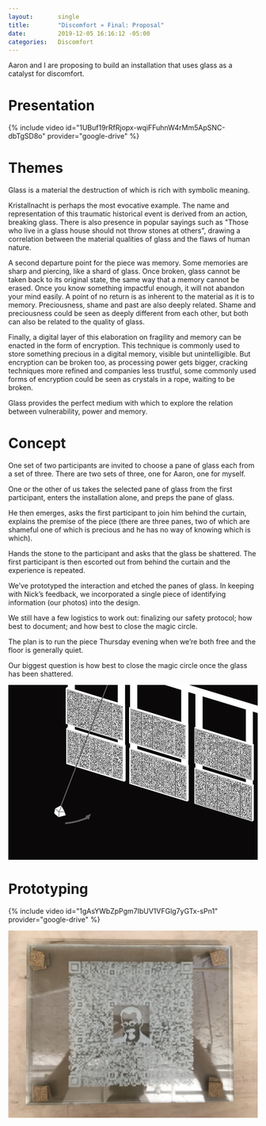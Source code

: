 ```yaml
---
layout:       single
title:        "Discomfort » Final: Proposal"
date:         2019-12-05 16:16:12 -05:00
categories:   Discomfort
---
```


Aaron and I are proposing to build an installation that uses glass as a catalyst for discomfort.

# Presentation

{% include video id="1UBuf19rRfRjopx-wqiFFuhnW4rMm5ApSNC-dbTgSD8o" provider="google-drive" %}

# Themes

Glass is a material the destruction of which is rich with symbolic meaning.

Kristallnacht is perhaps the most evocative example. The name and representation of this traumatic historical event is derived from an action, breaking glass. There is also presence in popular sayings such as "Those who live in a glass house should not throw stones at others", drawing a correlation between the material qualities of glass and the flaws of human nature.

A second departure point for the piece was memory. Some memories are sharp and piercing, like a shard of glass. Once broken, glass cannot be taken back to its original state, the same way that a memory cannot be erased. Once you know something impactful enough, it will not abandon your mind easily. A point of no return is as inherent to the material as it is to memory. Preciousness, shame and past are also deeply related. Shame and preciousness could be seen as deeply different from each other, but both can also be related to the quality of glass.

Finally, a digital layer of this elaboration on fragility and memory can be enacted in the form of encryption. This technique is commonly used to store something precious in a digital memory, visible but unintelligible. But encryption can be broken too, as processing power gets bigger, cracking techniques more refined and companies less trustful, some commonly used forms of encryption could be seen as crystals in a rope, waiting to be broken.

Glass provides the perfect medium with which to explore the relation between vulnerability, power and memory.

# Concept

One set of two participants are invited to choose a pane of glass each from a set of three. There are two sets of three, one for Aaron, one for myself.

One or the other of us takes the selected pane of glass from the first participant, enters the installation alone, and preps the pane of glass.

He then emerges, asks the first participant to join him behind the curtain, explains the premise of the piece (there are three panes, two of which are shameful one of which is precious and he has no way of knowing which is which).

Hands the stone to the participant and asks that the glass be shattered. The first participant is then escorted out from behind the curtain and the experience is repeated.

We’ve prototyped the interaction and etched the panes of glass. In keeping with Nick’s feedback, we incorporated a single piece of identifying information (our photos) into the design.

We still have a few logistics to work out: finalizing our safety protocol; how best to document; and how best to close the magic circle.

The plan is to run the piece Thursday evening when we’re both free and the floor is generally quiet.

Our biggest question is how best to close the magic circle once the glass has been shattered.

![Wall of glass.](/assets/discomfort/2019-12-05/concept.jpg)

# Prototyping

{% include video id="1gAsYWbZpPgm7IbUV1VFGlg7yGTx-sPn1" provider="google-drive" %}

![Stack of etched panes of glass.](/assets/discomfort/2019-12-05/IMG_5377.JPG)
